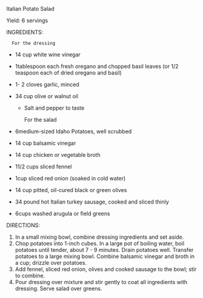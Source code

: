Italian Potato Salad

Yield: 6 servings

INGREDIENTS:

      For the dressing

- 14 cup white wine vinegar
- 1tablespoon each fresh oregano and chopped basil leaves (or 1/2 teaspoon each of dried oregano and basil)
- 1- 2 cloves garlic, minced
- 34 cup olive or walnut oil
    * Salt and pepper to taste

      For the salad

- 6medium-sized Idaho Potatoes, well scrubbed
- 14 cup balsamic vinegar
- 14 cup chicken or vegetable broth
- 11/2 cups sliced fennel
- 1cup sliced red onion (soaked in cold water)
- 14 cup pitted, oil-cured black or green olives
- 34 pound hot Italian turkey sausage, cooked and sliced thinly
- 6cups washed arugula or field greens 




DIRECTIONS:

   1. In a small mixing bowl, combine dressing ingredients and set aside.
   2. Chop potatoes into 1-inch cubes. In a large pot of boiling water, boil potatoes until tender, about 7 - 9 minutes. Drain potatoes well. Transfer potatoes to a large mixing bowl. Combine balsamic vinegar and broth in a cup; drizzle over potatoes.
   3. Add fennel, sliced red onion, olives and cooked sausage to the bowl; stir to combine.
   4. Pour dressing over mixture and stir gently to coat all ingredients with dressing. Serve salad over greens. 

